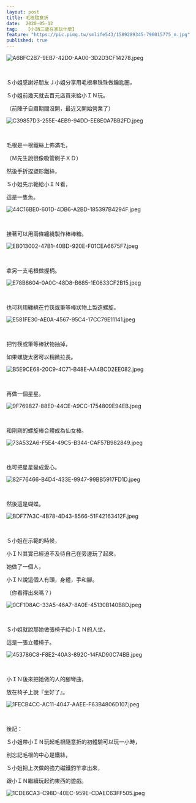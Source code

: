 ```yaml
---
layout: post
title: 毛根隨意折
date:  2020-05-12
tag:   【小IN三歲在家玩什麼】
feature: "https://pic.pimg.tw/smlife543/1589289345-796015775_n.jpg"
published: true 
---
```

<p><img alt="A6BFC2B7-9EB7-42D0-AA00-3D2D3CF14278.jpeg" src="https://pic.pimg.tw/smlife543/1589289345-796015775_n.jpg" title="A6BFC2B7-9EB7-42D0-AA00-3D2D3CF14278.jpeg"></p>

<p>&nbsp;</p>

<p>Ｓ小姐感謝好朋友Ｊ小姐分享用毛根串珠珠做鑰匙圈，</p>

<p>Ｓ小姐前幾天就去百元店買來給小ＩＮ玩。</p>

<p>（前陣子自肅期間沒開，最近又開始營業了）</p>

<p><img alt="C39857D3-255E-4EB9-94DD-EE8E0A7BB2FD.jpeg" src="https://pic.pimg.tw/smlife543/1589289320-4285229437_n.jpg" title="C39857D3-255E-4EB9-94DD-EE8E0A7BB2FD.jpeg"></p>

<p>&nbsp;</p>

<p>毛根是一根鐵絲上佈滿毛，</p>

<p>（Ｍ先生說很像吸管刷子ＸＤ）</p>

<p>然後手折捏塑形鐵絲，</p>

<p>Ｓ小姐先示範給小ＩＮ看，</p>

<p>這是一隻魚。</p>

<p><img alt="44C16BE0-601D-4DB6-A2BD-185397B4294F.jpeg" src="https://pic.pimg.tw/smlife543/1589289319-1666781330_n.jpg" title="44C16BE0-601D-4DB6-A2BD-185397B4294F.jpeg"></p>

<p>&nbsp;</p>

<p>接著可以用兩條纏繞製作棒棒糖。</p>

<p><img alt="EB013002-47B1-40BD-920E-F01CEA6675F7.jpeg" src="https://pic.pimg.tw/smlife543/1589289319-3353453806_n.jpg" title="EB013002-47B1-40BD-920E-F01CEA6675F7.jpeg"></p>

<p>&nbsp;</p>

<p>拿另一支毛根做握柄。</p>

<p><img alt="E78B8604-0A0C-48D8-B685-1E0633CF2B15.jpeg" src="https://pic.pimg.tw/smlife543/1589289329-1059736528_n.jpg" title="E78B8604-0A0C-48D8-B685-1E0633CF2B15.jpeg"></p>

<p>&nbsp;</p>

<p>也可利用纏繞在竹筷或筆等棒狀物上製造螺旋。</p>

<p><img alt="E581FE30-AE0A-4567-95C4-17CC79E11141.jpeg" src="https://pic.pimg.tw/smlife543/1589289330-3262466501_n.jpg" title="E581FE30-AE0A-4567-95C4-17CC79E11141.jpeg"></p>

<p>&nbsp;</p>

<p>把竹筷或筆等棒狀物抽掉，</p>

<p>如果螺旋太密可以稍微拉長。</p>

<p><img alt="B5E9CE68-20C9-4C71-B48E-AA4BCD2EE082.jpeg" src="https://pic.pimg.tw/smlife543/1589289334-2185669591_n.jpg" title="B5E9CE68-20C9-4C71-B48E-AA4BCD2EE082.jpeg"></p>

<p>&nbsp;</p>

<p>再做一個星星。</p>

<p><img alt="9F769827-88E0-44CE-A9CC-1754809E94EB.jpeg" src="https://pic.pimg.tw/smlife543/1589289336-3155649962_n.jpg" title="9F769827-88E0-44CE-A9CC-1754809E94EB.jpeg"></p>

<p>&nbsp;</p>

<p>和剛剛的螺旋棒合體成為仙女棒。</p>

<p><img alt="73A532A6-F5E4-49C5-B344-CAF57B982849.jpeg" src="https://pic.pimg.tw/smlife543/1589289337-3804735387_n.jpg" title="73A532A6-F5E4-49C5-B344-CAF57B982849.jpeg"></p>

<p>&nbsp;</p>

<p>也可把星星變成愛心。</p>

<p><img alt="82F76466-B4D4-433E-9947-99BB5917FD1D.jpeg" src="https://pic.pimg.tw/smlife543/1589289352-367060047_n.jpg" title="82F76466-B4D4-433E-9947-99BB5917FD1D.jpeg"></p>

<p>&nbsp;</p>

<p>然後這是蝴蝶。</p>

<p><img alt="BDF77A3C-4B78-4D43-8566-51F42163412F.jpeg" src="https://pic.pimg.tw/smlife543/1589289359-3794251636_n.jpg" title="BDF77A3C-4B78-4D43-8566-51F42163412F.jpeg"></p>

<p>&nbsp;</p>

<p>Ｓ小姐在示範的時候，</p>

<p>小ＩＮ其實已經迫不及待自己在旁邊玩了起來，</p>

<p>她做了一個人，</p>

<p>小ＩＮ說這個人有頭，身體，手和腳。</p>

<p>（你看得出來嗎？）</p>

<p><img alt="0CF1D8AC-33A5-46A7-8A0E-45130B140B8D.jpeg" src="https://pic.pimg.tw/smlife543/1589289319-1948252239_n.jpg" title="0CF1D8AC-33A5-46A7-8A0E-45130B140B8D.jpeg"></p>

<p>&nbsp;</p>

<p>Ｓ小姐就說那她做張椅子給小ＩＮ的人坐，</p>

<p>這是一張立體椅子。</p>

<p><img alt="453786C8-F8E2-40A3-892C-14FAD90C74BB.jpeg" src="https://pic.pimg.tw/smlife543/1589289345-3481032842_n.jpg" title="453786C8-F8E2-40A3-892C-14FAD90C74BB.jpeg"></p>

<p>&nbsp;</p>

<p>小ＩＮ後來把她做的人的腳彎曲，</p>

<p>放在椅子上說『坐好了』。</p>

<p><img alt="1FECB4CC-AC11-4047-AAEE-F63B4806D107.jpeg" src="https://pic.pimg.tw/smlife543/1589289346-1632245755_n.jpg" title="1FECB4CC-AC11-4047-AAEE-F63B4806D107.jpeg"></p>

<p>&nbsp;</p>

<p>後記：</p>

<p>Ｓ小姐帶小ＩＮ玩起毛根隨意折的初體驗可以玩一小時，</p>

<p>別忘記毛根的中心是鐵絲，</p>

<p>Ｓ小姐把上次做的強力磁鐵釣竿拿出來，</p>

<p>跟小ＩＮ繼續玩起釣東西的遊戲。</p>

<p><img alt="1CDE6CA3-C98D-40EC-959E-CDAEC63FF505.jpeg" src="https://pic.pimg.tw/smlife543/1589289359-3109275507_n.jpg" title="1CDE6CA3-C98D-40EC-959E-CDAEC63FF505.jpeg"></p>

